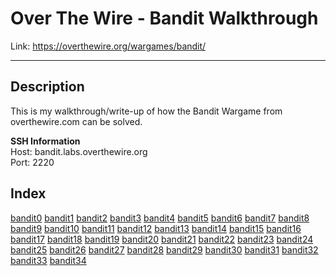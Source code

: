 # Over The Wire - Bandit Walkthrough 
Link: https://overthewire.org/wargames/bandit/

-------------------------------------------------------
## Description

This is my walkthrough/write-up of how the Bandit Wargame from overthewire.com can be solved.

**SSH Information**     
Host: bandit.labs.overthewire.org   
Port: 2220


## Index
[bandit0](./writeup.md#bandit0)
[bandit1](./writeup.md#bandit1)
[bandit2](./writeup.md#bandit2)
[bandit3](./writeup.md#bandit3)
[bandit4](./writeup.md#bandit4)
[bandit5](./writeup.md#bandit5)
[bandit6](./writeup.md#bandit6)
[bandit7](./writeup.md#bandit7)
[bandit8](./writeup.md#bandit8)
[bandit9](./writeup.md#bandit9)
[bandit10](./writeup.md#bandit10)
[bandit11](./writeup.md#bandit11)
[bandit12](./writeup.md#bandit12)
[bandit13](./writeup.md#bandit13)
[bandit14](./writeup.md#bandit14)
[bandit15](./writeup.md#bandit15)
[bandit16](./writeup.md#bandit16)
[bandit17](./writeup.md#bandit17)
[bandit18](./writeup.md#bandit18)
[bandit19](./writeup.md#bandit19)
[bandit20](./writeup.md#bandit20)
[bandit21](./writeup.md#bandit21)
[bandit22](./writeup.md#bandit22)
[bandit23](./writeup.md#bandit23)
[bandit24](./writeup.md#bandit24)
[bandit25](./writeup.md#bandit25)
[bandit26](./writeup.md#bandit26)
[bandit27](./writeup.md#bandit27)
[bandit28](./writeup.md#bandit28)
[bandit29](./writeup.md#bandit29)
[bandit30](./writeup.md#bandit30)
[bandit31](./writeup.md#bandit31)
[bandit32](./writeup.md#bandit32)
[bandit33](./writeup.md#bandit33)
[bandit34](./writeup.md#bandit34)

